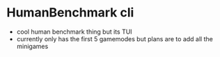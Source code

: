 # HumanBenchmark cli
- cool human benchmark thing but its TUI
- currently only has the first 5 gamemodes but plans are to add all the minigames
